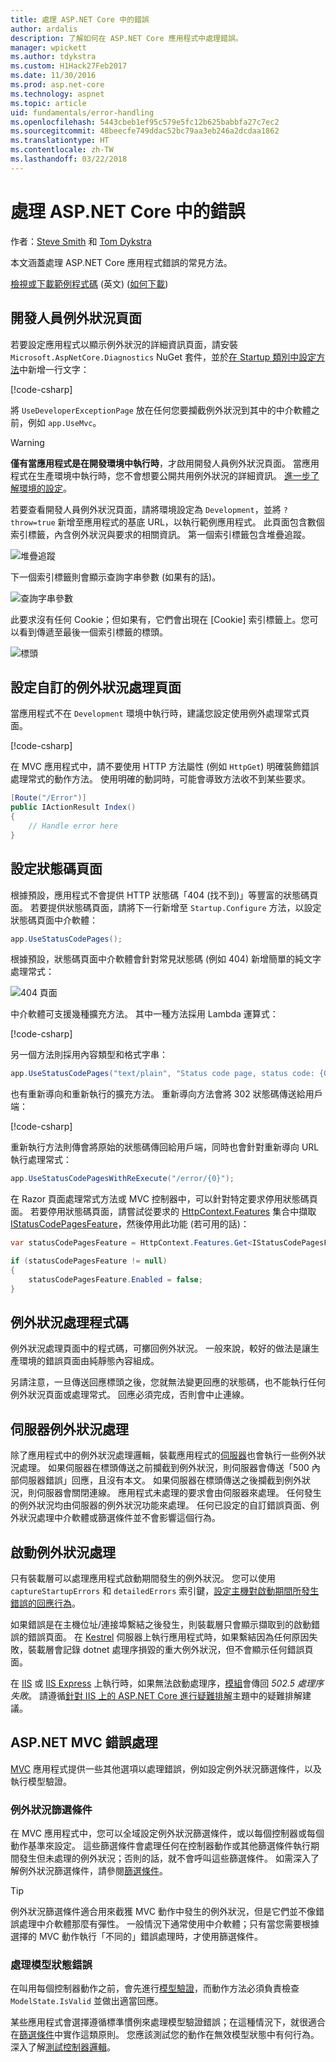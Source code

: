 ```yaml
---
title: 處理 ASP.NET Core 中的錯誤
author: ardalis
description: 了解如何在 ASP.NET Core 應用程式中處理錯誤。
manager: wpickett
ms.author: tdykstra
ms.custom: H1Hack27Feb2017
ms.date: 11/30/2016
ms.prod: asp.net-core
ms.technology: aspnet
ms.topic: article
uid: fundamentals/error-handling
ms.openlocfilehash: 5443cbeb1ef95c579e5fc12b625babbfa27c7ec2
ms.sourcegitcommit: 48beecfe749ddac52bc79aa3eb246a2dcdaa1862
ms.translationtype: HT
ms.contentlocale: zh-TW
ms.lasthandoff: 03/22/2018
---
```

# <a name="handle-errors-in-aspnet-core"></a>處理 ASP.NET Core 中的錯誤

作者：[Steve Smith](https://ardalis.com/) 和 [Tom Dykstra](https://github.com/tdykstra/)

本文涵蓋處理 ASP.NET Core 應用程式錯誤的常見方法。

[檢視或下載範例程式碼](https://github.com/aspnet/Docs/tree/master/aspnetcore/fundamentals/error-handling/sample) \(英文\) ([如何下載](xref:tutorials/index#how-to-download-a-sample))

## <a name="the-developer-exception-page"></a>開發人員例外狀況頁面

若要設定應用程式以顯示例外狀況的詳細資訊頁面，請安裝 `Microsoft.AspNetCore.Diagnostics` NuGet 套件，並於[在 Startup 類別中設定方法](startup.md)中新增一行文字：

[!code-csharp[](error-handling/sample/Startup.cs?name=snippet_DevExceptionPage&highlight=7)]

將 `UseDeveloperExceptionPage` 放在任何您要攔截例外狀況到其中的中介軟體之前，例如 `app.UseMvc`。

>[!WARNING]
> **僅有當應用程式是在開發環境中執行時**，才啟用開發人員例外狀況頁面。 當應用程式在生產環境中執行時，您不會想要公開共用例外狀況的詳細資訊。 [進一步了解環境的設定](environments.md)。

若要查看開發人員例外狀況頁面，請將環境設定為 `Development`，並將 `?throw=true` 新增至應用程式的基底 URL，以執行範例應用程式。 此頁面包含數個索引標籤，內含例外狀況與要求的相關資訊。 第一個索引標籤包含堆疊追蹤。 

![堆疊追蹤](error-handling/_static/developer-exception-page.png)

下一個索引標籤則會顯示查詢字串參數 (如果有的話)。

![查詢字串參數](error-handling/_static/developer-exception-page-query.png)

此要求沒有任何 Cookie；但如果有，它們會出現在 [Cookie] 索引標籤上。您可以看到傳遞至最後一個索引標籤的標頭。

![標頭](error-handling/_static/developer-exception-page-headers.png)

## <a name="configuring-a-custom-exception-handling-page"></a>設定自訂的例外狀況處理頁面

當應用程式不在 `Development` 環境中執行時，建議您設定使用例外處理常式頁面。

[!code-csharp[](error-handling/sample/Startup.cs?name=snippet_DevExceptionPage&highlight=11)]

在 MVC 應用程式中，請不要使用 HTTP 方法屬性 (例如 `HttpGet`) 明確裝飾錯誤處理常式的動作方法。 使用明確的動詞時，可能會導致方法收不到某些要求。

```csharp
[Route("/Error")]
public IActionResult Index()
{
    // Handle error here
}
```

## <a name="configuring-status-code-pages"></a>設定狀態碼頁面

根據預設，應用程式不會提供 HTTP 狀態碼「404 (找不到)」等豐富的狀態碼頁面。 若要提供狀態碼頁面，請將下一行新增至 `Startup.Configure` 方法，以設定狀態碼頁面中介軟體：

```csharp
app.UseStatusCodePages();
```

根據預設，狀態碼頁面中介軟體會針對常見狀態碼 (例如 404) 新增簡單的純文字處理常式：

![404 頁面](error-handling/_static/default-404-status-code.png)

中介軟體可支援幾種擴充方法。 其中一種方法採用 Lambda 運算式：

[!code-csharp[](error-handling/sample/Startup.cs?name=snippet_StatusCodePages)]

另一個方法則採用內容類型和格式字串：

```csharp
app.UseStatusCodePages("text/plain", "Status code page, status code: {0}");
```

也有重新導向和重新執行的擴充方法。 重新導向方法會將 302 狀態碼傳送給用戶端：

[!code-csharp[](error-handling/sample/Startup.cs?name=snippet_StatusCodePagesWithRedirect)]

重新執行方法則傳會將原始的狀態碼傳回給用戶端，同時也會針對重新導向 URL 執行處理常式：

```csharp
app.UseStatusCodePagesWithReExecute("/error/{0}");
```

在 Razor 頁面處理常式方法或 MVC 控制器中，可以針對特定要求停用狀態碼頁面。 若要停用狀態碼頁面，請嘗試從要求的 [HttpContext.Features](/dotnet/api/microsoft.aspnetcore.http.httpcontext.features) 集合中擷取 [IStatusCodePagesFeature](/dotnet/api/microsoft.aspnetcore.diagnostics.istatuscodepagesfeature)，然後停用此功能 (若可用的話)：

```csharp
var statusCodePagesFeature = HttpContext.Features.Get<IStatusCodePagesFeature>();

if (statusCodePagesFeature != null)
{
    statusCodePagesFeature.Enabled = false;
}
```

## <a name="exception-handling-code"></a>例外狀況處理程式碼

例外狀況處理頁面中的程式碼，可擲回例外狀況。 一般來說，較好的做法是讓生產環境的錯誤頁面由純靜態內容組成。

另請注意，一旦傳送回應標頭之後，您就無法變更回應的狀態碼，也不能執行任何例外狀況頁面或處理常式。 回應必須完成，否則會中止連線。

## <a name="server-exception-handling"></a>伺服器例外狀況處理

除了應用程式中的例外狀況處理邏輯，裝載應用程式的[伺服器](servers/index.md)也會執行一些例外狀況處理。 如果伺服器在標頭傳送之前攔截到例外狀況，則伺服器會傳送「500 內部伺服器錯誤」回應，且沒有本文。 如果伺服器在標頭傳送之後攔截到例外狀況，則伺服器會關閉連線。 應用程式未處理的要求會由伺服器來處理。 任何發生的例外狀況均由伺服器的例外狀況功能來處理。 任何已設定的自訂錯誤頁面、例外狀況處理中介軟體或篩選條件並不會影響這個行為。

## <a name="startup-exception-handling"></a>啟動例外狀況處理

只有裝載層可以處理應用程式啟動期間發生的例外狀況。 您可以使用 `captureStartupErrors` 和 `detailedErrors` 索引鍵，[設定主機對啟動期間所發生錯誤的回應行為](hosting.md#detailed-errors)。

如果錯誤是在主機位址/連接埠繫結之後發生，則裝載層只會顯示擷取到的啟動錯誤的錯誤頁面。 在 [Kestrel](xref:fundamentals/servers/kestrel) 伺服器上執行應用程式時，如果繫結因為任何原因失敗，裝載層會記錄 dotnet 處理序損毀的重大例外狀況，但不會顯示任何錯誤頁面。

在 [IIS](/iis) 或 [IIS Express](/iis/extensions/introduction-to-iis-express/iis-express-overview) 上執行時，如果無法啟動處理序，[模組](xref:fundamentals/servers/aspnet-core-module)會傳回 *502.5 處理序失敗*。 請遵循[針對 IIS 上的 ASP.NET Core 進行疑難排解](xref:host-and-deploy/iis/troubleshoot)主題中的疑難排解建議。

## <a name="aspnet-mvc-error-handling"></a>ASP.NET MVC 錯誤處理

[MVC](xref:mvc/overview) 應用程式提供一些其他選項以處理錯誤，例如設定例外狀況篩選條件，以及執行模型驗證。

### <a name="exception-filters"></a>例外狀況篩選條件

在 MVC 應用程式中，您可以全域設定例外狀況篩選條件，或以每個控制器或每個動作基準來設定。 這些篩選條件會處理任何在控制器動作或其他篩選條件執行期間發生但未處理的例外狀況；否則的話，就不會呼叫這些篩選條件。 如需深入了解例外狀況篩選條件，請參閱[篩選條件](../mvc/controllers/filters.md)。

>[!TIP]
> 例外狀況篩選條件適合用來截獲 MVC 動作中發生的例外狀況，但是它們並不像錯誤處理中介軟體那麼有彈性。 一般情況下通常使用中介軟體；只有當您需要根據選擇的 MVC 動作執行「不同的」錯誤處理時，才使用篩選條件。

### <a name="handling-model-state-errors"></a>處理模型狀態錯誤

在叫用每個控制器動作之前，會先進行[模型驗證](../mvc/models/validation.md)，而動作方法必須負責檢查 `ModelState.IsValid` 並做出適當回應。

某些應用程式會選擇遵循標準慣例來處理模型驗證錯誤；在這種情況下，就很適合在[篩選條件](../mvc/controllers/filters.md)中實作這類原則。 您應該測試您的動作在無效模型狀態中有何行為。 深入了解[測試控制器邏輯](../mvc/controllers/testing.md)。



